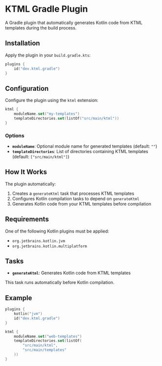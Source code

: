 # KTML Gradle Plugin

A Gradle plugin that automatically generates Kotlin code from KTML templates during the build process.

## Installation

Apply the plugin in your `build.gradle.kts`:

```kotlin
plugins {
    id("dev.ktml.gradle")
}
```

## Configuration

Configure the plugin using the `ktml` extension:

```kotlin
ktml {
    moduleName.set("my-templates")
    templateDirectories.set(listOf("src/main/ktml"))
}
```

### Options

- **`moduleName`**: Optional module name for generated templates (default: `""`)
- **`templateDirectories`**: List of directories containing KTML templates (default: `["src/main/ktml"]`)

## How It Works

The plugin automatically:

1. Creates a `generateKtml` task that processes KTML templates
2. Configures Kotlin compilation tasks to depend on `generateKtml`
3. Generates Kotlin code from your KTML templates before compilation

## Requirements

One of the following Kotlin plugins must be applied:
- `org.jetbrains.kotlin.jvm`
- `org.jetbrains.kotlin.multiplatform`

## Tasks

- **`generateKtml`**: Generates Kotlin code from KTML templates

This task runs automatically before Kotlin compilation.

## Example

```kotlin
plugins {
    kotlin("jvm")
    id("dev.ktml.gradle")
}

ktml {
    moduleName.set("web-templates")
    templateDirectories.set(listOf(
        "src/main/ktml",
        "src/main/templates"
    ))
}
```
